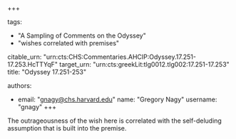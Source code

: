 +++

tags:
- "A Sampling of Comments on the Odyssey"
- "wishes correlated with premises"

citable_urn: "urn:cts:CHS:Commentaries.AHCIP:Odyssey.17.251-17.253.HcTTYqF"
target_urn: "urn:cts:greekLit:tlg0012.tlg002:17.251-17.253"
title: "Odyssey 17.251-253"

authors:
- email: "gnagy@chs.harvard.edu"
  name: "Gregory Nagy"
  username: "gnagy"
+++

<p>The outrageousness of the wish here is correlated with the self-deluding assumption that is built into the premise.  </p>